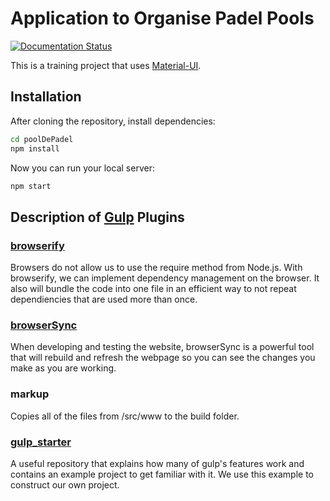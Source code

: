 # Application to Organise Padel Pools

[![Documentation Status](https://readthedocs.org/projects/pooldepadel/badge/?version=latest)](http://pooldepadel.readthedocs.io/en/latest/?badge=latest)

This is a training project that uses [Material-UI](http://callemall.github.io/material-ui/).

## Installation

After cloning the repository, install dependencies:
```sh
cd poolDePadel
npm install
```

Now you can run your local server:
```sh
npm start
```
## Description of [Gulp](https://github.com/gulpjs/gulp) Plugins

### [browserify](https://github.com/substack/node-browserify)

Browsers do not allow us to use the require method from Node.js. With browserify, we can implement dependency management on the browser. It also will bundle the code into one file in an efficient way to not repeat dependiencies that are used more than once.

### [browserSync](http://www.browsersync.io/)

When developing and testing the website, browserSync is a powerful tool that will rebuild and refresh the webpage so you can see the changes you make as you are working.

### markup

Copies all of the files from /src/www to the build folder.

### [gulp_starter](https://github.com/greypants/gulp-starter)

A useful repository that explains how many of gulp's features work and contains an example project to get familiar with it. We use this example to construct our own project.
